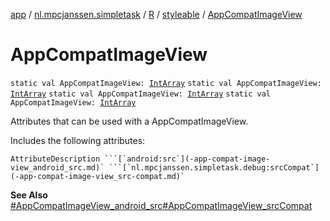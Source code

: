 [app](../../../index.md) / [nl.mpcjanssen.simpletask](../../index.md) / [R](../index.md) / [styleable](index.md) / [AppCompatImageView](.)

# AppCompatImageView

`static val AppCompatImageView: `[`IntArray`](https://kotlinlang.org/api/latest/jvm/stdlib/kotlin/-int-array/index.html)
`static val AppCompatImageView: `[`IntArray`](https://kotlinlang.org/api/latest/jvm/stdlib/kotlin/-int-array/index.html)
`static val AppCompatImageView: `[`IntArray`](https://kotlinlang.org/api/latest/jvm/stdlib/kotlin/-int-array/index.html)
`static val AppCompatImageView: `[`IntArray`](https://kotlinlang.org/api/latest/jvm/stdlib/kotlin/-int-array/index.html)

Attributes that can be used with a AppCompatImageView.

Includes the following attributes:

    AttributeDescription ```[`android:src`](-app-compat-image-view_android_src.md)` ```[`nl.mpcjanssen.simpletask.debug:srcCompat`](-app-compat-image-view_src-compat.md)`

**See Also**
[#AppCompatImageView_android_src](-app-compat-image-view_android_src.md)[#AppCompatImageView_srcCompat](-app-compat-image-view_src-compat.md)

